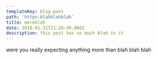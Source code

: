 ```yaml
---
templateKey: blog-post
path: 'https:blahblahblah'
title: moreblah
date: 2018-01-31T21:28:49.066Z
description: this post has so much blah in it
---
```

were you really expecting anything more than blah blah blah
